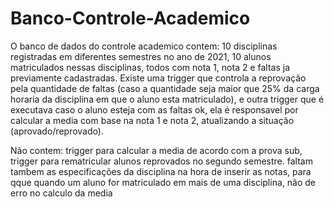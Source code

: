 # Banco-Controle-Academico
O banco de dados do controle academico contem:
10 disciplinas registradas em diferentes semestres no ano de 2021, 10 alunos matriculados nessas disciplinas, todos com nota 1, nota 2 e faltas ja previamente cadastradas. Existe uma trigger que controla a reprovação pela quantidade de faltas (caso a quantidade seja maior que 25% da carga horaria da disciplina em que o aluno esta matriculado), e outra trigger que é executava caso o aluno esteja com as faltas ok, ela é responsavel por calcular a media com base na nota 1 e nota 2, atualizando a situação (aprovado/reprovado).

Não contem: trigger para calcular a media de acordo com a prova sub, trigger para rematricular alunos reprovados no segundo semestre.
faltam tambem as especificações da disciplina na hora de inserir as notas, para qque quando um aluno for matriculado em mais de uma disciplina, não de erro no calculo da media

